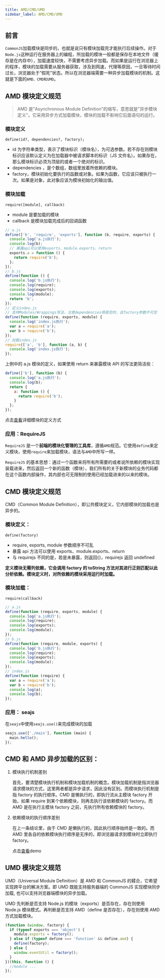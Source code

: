 ```yaml
---
title: AMD/CMD/UMD
sidebar_label: AMD/CMD/UMD
---
```


## 前言

`CommonJS`加载模块是同步的，也就是说只有模块加载完才能执行后续操作。对于`Node.js`这种运行在服务器上的编程，所加载的模块一般都是保存在本地文件（缓存是在内存中），加载速度较快，不需要考虑异步加载。而如果是运行在浏览器上的程序，模块的加载需要从服务器获取，涉及到网速，代理等原因，一旦等待时间过长，浏览器处于”假死”状态。所以在浏览器端需要一种异步加载模块的机制。这就是下面的`AMD、CMD和UMD`。

## AMD 模块定义规范

> AMD 是"Asynchronous Module Definition"的缩写，意思就是"异步模块定义"。它采用异步方式加载模块，模块的加载不影响它后面语句的运行。

### 模块定义

`define(id?, dependencies?, factory);`

- id 为字符串类型，表示了模块标识（模块名），为可选参数。若不存在则模块标识应该默认定义为在加载器中被请求脚本的标识（JS 文件名）。如果存在，那么模块标识必须为顶层的或者一个绝对的标识。
- dependencies ，是个数组，数组里放着所依赖的模块。
- factory，模块初始化要执行的函数或对象。如果为函数，它应该只被执行一次。如果是对象，此对象应该为模块初始化的输出值。

### 模块加载

`require([module], callback)`

- module 是要加载的模块
- callback 是模块加载完成后的回调函数

```js
// a.js
define(['b', 'require', 'exports'], function (b, require, exports) {
  console.log('a.js执行');
  console.log(b);
  // 暴露api可以使用exports、module.exports、return
  exports.a = function () {
    return require('b');
  };
});
// b.js
define(function () {
  console.log('b.js执行');
  console.log(require);
  console.log(exports);
  console.log(module);
  return 'b';
});
// 定义index.js
// 支持Modules/Wrappings写法，注意dependencies得是空的，且factory参数不可空
define(function (require, exports, module) {
  console.log('index.js执行');
  var a = require('a');
  var b = require('b');
});
// 加载index.js
require(['a', 'b'], function (a, b) {
  console.log('index.js执行');
});
```

上例中的 a.js 模块的定义，如果使用 return 来暴露模块 API 的写法更简洁些：

```js
define(['b'], function (b) {
  console.log('a.js执行');
  console.log(b);
  return {
    a: function () {
      return require('b');
    }
  };
});
```

点击[查看](https://segmentfault.com/a/1190000004873947#articleHeader6)详细模块的定义方式

### 应用：RequireJS

`RequireJS` 是一个**前端的模块化管理的工具库**，遵循`AMD`规范。它使用`define`来定义模块，使用`require`来加载模块，语法与`AMD`中所写一样。

`RequireJS` 的基本思想：通过一个函数来将所有所需要的或者说所依赖的模块实现装载进来，然后返回一个新的函数（模块），我们所有的关于新模块的业务代码都在这个函数内部操作，其内部也可无限制的使用已经加载进来的以来的模块。

## CMD 模块定义规范

CMD（Common Module Definition），即公共模块定义，它内部模块的加载也是异步的。

### 模块定义：

`define(factory)`

- require, exports, module 参数顺序不可乱
- 暴露 api 方法可以使用 exports、module.exports、return
- 与 requirejs 不同的是，若是未暴露，则返回{}，requirejs 返回 undefined

**定义模块无需列依赖，它会调用 factory 的 toString 方法对其进行正则匹配以此分析依赖。模块定义时，对所依赖的模块采用运行时加载。**

### 模块加载：

`require(callback)`

```js
// a.js
define(function (require, exports, module) {
  console.log('a.js执行');
  console.log(require);
  console.log(exports);
  console.log(module);
});
// b.js
define(function (require, module, exports) {
  console.log('b.js执行');
  console.log(require);
  console.log(exports);
  console.log(module);
});
// index.js
define(function (require) {
  var a = require('a');
  var b = require('b');
  console.log(a);
  console.log(b);
});
```

### 应用： seajs

在`seajs`中使用`seajs.use()`来完成模块的加载

```js
seajs.use(['./main'], function (main) {
  main.hello();
});
```

## CMD 和 AMD 异步加载的区别：

1. 模块执行机制差别

   首先，要清楚模块执行机制和模块加载机制的概念。模块加载机制是指浏览器请求模块的方式，这里两者都是异步请求，因此没有区别。而模块执行机制是指 factory 的执行顺序。CMD 是懒执行的，即执行流从主模块 factory 开始，如果 require 到某个依赖模块，则再去执行该依赖模块的 factory。而 AMD 是在执行主模块 factory 之前，先执行所有依赖模块的 factory。

2. 依赖模块的执行顺序差别

   在上一条结论里，由于 CMD 是懒执行的，因此执行顺序始终是一致的。而 AMD 里各自的依赖模块执行顺序是无序的，即浏览器请求到模块时立即执行 factory。

   点击[查看](https://github.com/luckydrq/loader-test)demo

## UMD 模块定义规范

UMD（Universal Module Definition）是 AMD 和 CommonJS 的糅合，它希望实现跨平台的解决方案。即 UMD 既能支持服务器端的 CommonJS 实现模块同步加载, 也可以支持浏览器端模块的异步加载。

UMD 先判断是否支持 Node.js 的模块（exports）是否存在，存在则使用 Node.js 模块模式。再判断是否支持 AMD（define 是否存在），存在则使用 AMD 方式加载模块。

```js
(function (window, factory) {
  if (typeof exports === 'object') {
    module.exports = factory();
  } else if (typeof define === 'function' && define.amd) {
    define(factory);
  } else {
    window.eventUtil = factory();
  }
})(this, function () {
  //module ...
});
```
